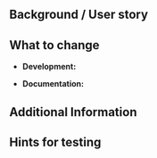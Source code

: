 <!--- Provide a general summary of the change in the Title above -->

## Background / User story
<!-- Introduction on why the change is requested, brief description of the value it should bring. -->
<!-- Please mention any related issues and link them here -->

## What to change

- **Development:**
<!-- Describe the functionality which needs to be implemented/changed -->
<!-- Mention any implementation deatils -->
- **Documentation:**
<!-- Describe any documentation related changes -->

## Additional Information
<!-- Describe additional information that needs to be considered for this change -->
<!-- e.g. technical requirements which needs to be met -->
<!-- links to the research, findings, spikes and so on -->

## Hints for testing 
<!-- Optional -->
